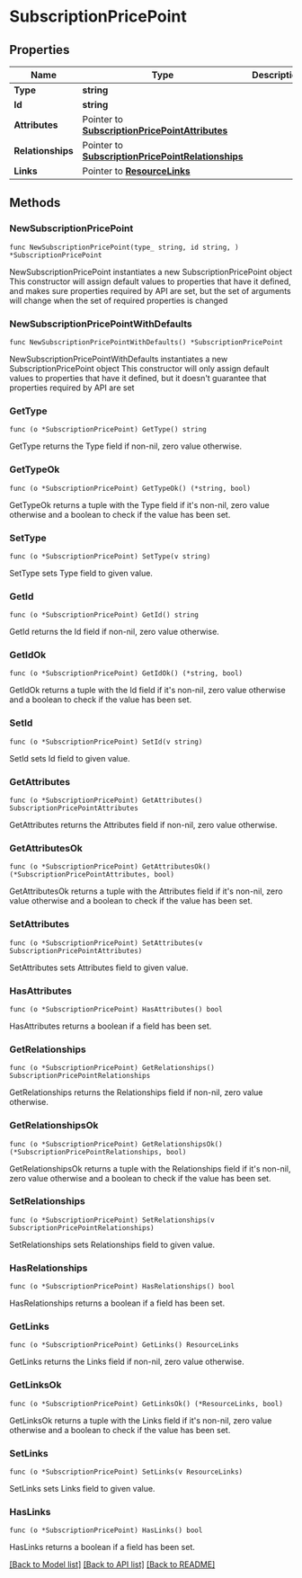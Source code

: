 # SubscriptionPricePoint

## Properties

Name | Type | Description | Notes
------------ | ------------- | ------------- | -------------
**Type** | **string** |  | 
**Id** | **string** |  | 
**Attributes** | Pointer to [**SubscriptionPricePointAttributes**](SubscriptionPricePointAttributes.md) |  | [optional] 
**Relationships** | Pointer to [**SubscriptionPricePointRelationships**](SubscriptionPricePointRelationships.md) |  | [optional] 
**Links** | Pointer to [**ResourceLinks**](ResourceLinks.md) |  | [optional] 

## Methods

### NewSubscriptionPricePoint

`func NewSubscriptionPricePoint(type_ string, id string, ) *SubscriptionPricePoint`

NewSubscriptionPricePoint instantiates a new SubscriptionPricePoint object
This constructor will assign default values to properties that have it defined,
and makes sure properties required by API are set, but the set of arguments
will change when the set of required properties is changed

### NewSubscriptionPricePointWithDefaults

`func NewSubscriptionPricePointWithDefaults() *SubscriptionPricePoint`

NewSubscriptionPricePointWithDefaults instantiates a new SubscriptionPricePoint object
This constructor will only assign default values to properties that have it defined,
but it doesn't guarantee that properties required by API are set

### GetType

`func (o *SubscriptionPricePoint) GetType() string`

GetType returns the Type field if non-nil, zero value otherwise.

### GetTypeOk

`func (o *SubscriptionPricePoint) GetTypeOk() (*string, bool)`

GetTypeOk returns a tuple with the Type field if it's non-nil, zero value otherwise
and a boolean to check if the value has been set.

### SetType

`func (o *SubscriptionPricePoint) SetType(v string)`

SetType sets Type field to given value.


### GetId

`func (o *SubscriptionPricePoint) GetId() string`

GetId returns the Id field if non-nil, zero value otherwise.

### GetIdOk

`func (o *SubscriptionPricePoint) GetIdOk() (*string, bool)`

GetIdOk returns a tuple with the Id field if it's non-nil, zero value otherwise
and a boolean to check if the value has been set.

### SetId

`func (o *SubscriptionPricePoint) SetId(v string)`

SetId sets Id field to given value.


### GetAttributes

`func (o *SubscriptionPricePoint) GetAttributes() SubscriptionPricePointAttributes`

GetAttributes returns the Attributes field if non-nil, zero value otherwise.

### GetAttributesOk

`func (o *SubscriptionPricePoint) GetAttributesOk() (*SubscriptionPricePointAttributes, bool)`

GetAttributesOk returns a tuple with the Attributes field if it's non-nil, zero value otherwise
and a boolean to check if the value has been set.

### SetAttributes

`func (o *SubscriptionPricePoint) SetAttributes(v SubscriptionPricePointAttributes)`

SetAttributes sets Attributes field to given value.

### HasAttributes

`func (o *SubscriptionPricePoint) HasAttributes() bool`

HasAttributes returns a boolean if a field has been set.

### GetRelationships

`func (o *SubscriptionPricePoint) GetRelationships() SubscriptionPricePointRelationships`

GetRelationships returns the Relationships field if non-nil, zero value otherwise.

### GetRelationshipsOk

`func (o *SubscriptionPricePoint) GetRelationshipsOk() (*SubscriptionPricePointRelationships, bool)`

GetRelationshipsOk returns a tuple with the Relationships field if it's non-nil, zero value otherwise
and a boolean to check if the value has been set.

### SetRelationships

`func (o *SubscriptionPricePoint) SetRelationships(v SubscriptionPricePointRelationships)`

SetRelationships sets Relationships field to given value.

### HasRelationships

`func (o *SubscriptionPricePoint) HasRelationships() bool`

HasRelationships returns a boolean if a field has been set.

### GetLinks

`func (o *SubscriptionPricePoint) GetLinks() ResourceLinks`

GetLinks returns the Links field if non-nil, zero value otherwise.

### GetLinksOk

`func (o *SubscriptionPricePoint) GetLinksOk() (*ResourceLinks, bool)`

GetLinksOk returns a tuple with the Links field if it's non-nil, zero value otherwise
and a boolean to check if the value has been set.

### SetLinks

`func (o *SubscriptionPricePoint) SetLinks(v ResourceLinks)`

SetLinks sets Links field to given value.

### HasLinks

`func (o *SubscriptionPricePoint) HasLinks() bool`

HasLinks returns a boolean if a field has been set.


[[Back to Model list]](../README.md#documentation-for-models) [[Back to API list]](../README.md#documentation-for-api-endpoints) [[Back to README]](../README.md)


